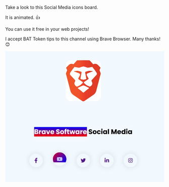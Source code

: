 Take a look to this Social Media icons board.

It is animated. :+1:

You can use it free in your web projects!

I accept BAT Token tips to this channel using Brave Browser. Many thanks! :blush:


[![](https://github.com/fernangon/BraveSoftware-SocialMedia/blob/main/1.jpg)](https://github.com/fernangon/BraveSoftware-SocialMedia/blob/main/1.jpg)
